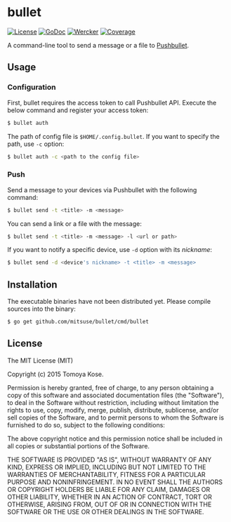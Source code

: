 # bullet

[![License](https://img.shields.io/badge/license-MIT-yellowgreen.svg?style=flat-square)](LICENSE.txt)
[![GoDoc](https://img.shields.io/badge/godoc-reference-blue.svg?style=flat-square)](http://godoc.org/github.com/mitsuse/bullet)
[![Wercker](http://img.shields.io/wercker/ci/54de05bd3e143292231627b6.svg?style=flat-square)](https://app.wercker.com/project/bykey/ce611c227b5097606b6f3dc589c80ff5)
[![Coverage](https://img.shields.io/coveralls/mitsuse/bullet.svg?style=flat-square)](https://coveralls.io/r/mitsuse/bullet)

A command-line tool to send a message or a file to [Pushbullet](https://www.pushbullet.com/).

## Usage

### Configuration

First, bullet requires the access token to call Pushbullet API.
Execute the below command and register your access token:

```bash
$ bullet auth
```

The path of config file is `$HOME/.config.bullet`.
If you want to specify the path, use `-c` option:

```bash
$ bullet auth -c <path to the config file>
```

### Push

Send a message to your devices via Pushbullet with the following command:

```bash
$ bullet send -t <title> -m <message>
```

You can send a link or a file with the message:

```bash
$ bullet send -t <title> -m <message> -l <url or path>
```

If you want to notify a specific device, use `-d` option with its *nickname*:

```bash
$ bullet send -d <device's nickname> -t <title> -m <message>
```

## Installation

The executable binaries have not been distributed yet.
Please compile sources into the binary:

```bash
$ go get github.com/mitsuse/bullet/cmd/bullet
```

## License

The MIT License (MIT)

Copyright (c) 2015 Tomoya Kose.

Permission is hereby granted, free of charge, to any person obtaining a copy
of this software and associated documentation files (the "Software"), to deal
in the Software without restriction, including without limitation the rights
to use, copy, modify, merge, publish, distribute, sublicense, and/or sell
copies of the Software, and to permit persons to whom the Software is
furnished to do so, subject to the following conditions:

The above copyright notice and this permission notice shall be included in
all copies or substantial portions of the Software.

THE SOFTWARE IS PROVIDED "AS IS", WITHOUT WARRANTY OF ANY KIND, EXPRESS OR
IMPLIED, INCLUDING BUT NOT LIMITED TO THE WARRANTIES OF MERCHANTABILITY,
FITNESS FOR A PARTICULAR PURPOSE AND NONINFRINGEMENT. IN NO EVENT SHALL THE
AUTHORS OR COPYRIGHT HOLDERS BE LIABLE FOR ANY CLAIM, DAMAGES OR OTHER
LIABILITY, WHETHER IN AN ACTION OF CONTRACT, TORT OR OTHERWISE, ARISING FROM,
OUT OF OR IN CONNECTION WITH THE SOFTWARE OR THE USE OR OTHER DEALINGS IN
THE SOFTWARE.
